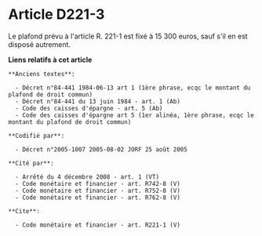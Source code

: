 # Article D221-3

Le plafond prévu à l'article R. 221-1 est fixé à 15 300 euros, sauf s'il en est disposé autrement.

**Liens relatifs à cet article**

	**Anciens textes**:

	  - Décret n°84-441 1984-06-13 art 1 (1ère phrase, ecqc le montant du plafond de droit commun)
	  - Décret n°84-441 du 13 juin 1984 - art. 1 (Ab)
	  - Code des caisses d'épargne - art. 5 (Ab)
	  - Code des caisses d'épargne art 5 (1er alinéa, 1ère phrase, ecqc le montant du plafond de droit commun)

	**Codifié par**:

	  - Décret n°2005-1007 2005-08-02 JORF 25 août 2005

	**Cité par**:

	  - Arrêté du 4 décembre 2008 - art. 1 (VT)
	  - Code monétaire et financier - art. R742-8 (V)
	  - Code monétaire et financier - art. R752-8 (V)
	  - Code monétaire et financier - art. R762-8 (V)

	**Cite**:

	  - Code monétaire et financier - art. R221-1 (V)
